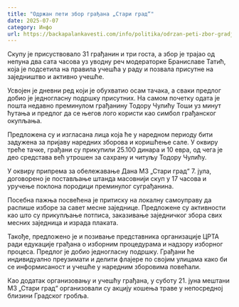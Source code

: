 ```yaml
---
title: "Одржан пети збор грађана „Стари град“"
date: 2025-07-07
category: Инфо
url: https://backapalankavesti.com/info/politika/odrzan-peti-zbor-gradjana-stari-grad/
---
```


Скупу је присуствовало 31 грађанин и три госта, a збор је трајао од непуна два сата часова уз уводну реч модераторке Браниславе Татић, која је подсетила на правила учешћа у раду и позвала присутне на заједништво и активно учешће.

Усвојен је дневни ред који је обухватио осам тачака, а сваки предлог добио је једногласну подршку присутних. На самом почетку одата је пошта недавно преминулом грађанину Тодору Чулићу Тоши уз минут ћутања и предлог да се његов лого користи као симбол грађанског окупљања.

Предложена су и изгласана лица која ће у наредном периоду бити задужена за пријаву наредних зборова и коришћење сале. У оквиру треће тачке, грађани су прикупили 25.100 динара и 10 евра, од чега је део средстава већ утрошен за сахрану и читуљу Тодору Чулићу.

У оквиру припрема за обележавање Дана МЗ „Стари град“ 7. јула, договорено је постављање штанда масовнији скуп у 17 часова и уручење поклона породици преминулог суграђанина.

Посебна пажња посвећена је притиску на локалну самоуправу да распише изборе за савет месне заједнице. Предложене су активности као што су прикупљање потписа, заказивање заједничког збора свих месних заједница и израда плаката.

Такође, предложено је и позивање представника организације ЦРТА ради едукације грађана о изборним процедурама и надзору изборног процеса. Предлог је добио једногласну подршку. Грађани ће индивидуално преузимати и делити флајере по својим улицама како би се информисаност и учешће у наредним зборовима повећали.

Као додатак организовању и учешћу грађана, у суботу 21. јуна мештани МЗ „Стари град“ организовали су акцију кошења траве у непосредној близини Градског гробља.
